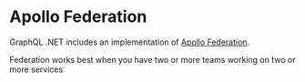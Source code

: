 # Apollo Federation

GraphQL .NET includes an implementation of [Apollo Federation](https://www.apollographql.com/docs/apollo-server/federation/introduction/).

Federation works best when you have two or more teams working on two or more services

